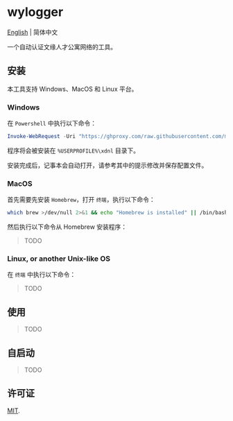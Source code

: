 # wylogger

[English](https://github.com/mafuka/wylogger/blob/main/README.md) | 简体中文

一个自动认证文缘人才公寓网络的工具。

## 安装

本工具支持 Windows、MacOS 和 Linux 平台。

### Windows

在 `Powershell` 中执行以下命令：

```powershell
Invoke-WebRequest -Uri "https://ghproxy.com/raw.githubusercontent.com/mafuka/wylogger/main/script/install.ps1" -OutFile "install.ps1"; .\install.ps1; Remove-Item .\install.ps1
```

程序将会被安装在 `%USERPROFILE%\xdnl` 目录下。

安装完成后，记事本会自动打开，请参考其中的提示修改并保存配置文件。

### MacOS

首先需要先安装 `Homebrew`，打开 `终端`，执行以下命令：

```sh
which brew >/dev/null 2>&1 && echo "Homebrew is installed" || /bin/bash -c "$(curl -fsSL https://raw.githubusercontent.com/Homebrew/install/HEAD/install.sh)"
```

然后执行以下命令从 Homebrew 安装程序：

> TODO

### Linux, or another Unix-like OS

在 `终端` 中执行以下命令：

> TODO


## 使用

> TODO

## 自启动

> TODO

## 许可证

[MIT](https://github.com/mafuka/wylogger/blob/main/LICENSE).